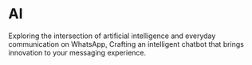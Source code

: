 # AI
Exploring the intersection of artificial intelligence and everyday communication on WhatsApp, Crafting an intelligent chatbot that brings innovation to your messaging experience.
